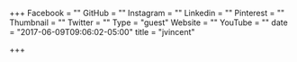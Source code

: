 +++
Facebook = ""
GitHub = ""
Instagram = ""
Linkedin = ""
Pinterest = ""
Thumbnail = ""
Twitter = ""
Type = "guest"
Website = ""
YouTube = ""
date = "2017-06-09T09:06:02-05:00"
title = "jvincent"

+++

